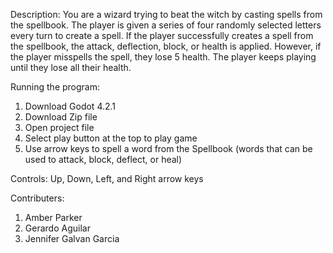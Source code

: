 Description: You are a wizard trying to beat the witch by casting spells from the spellbook. The player is given a series of four randomly selected letters every turn to create a spell. If the player successfully creates a spell from the spellbook, the attack, deflection, block, or health is applied. However, if the player misspells the spell, they lose 5 health. The player keeps playing until they lose all their health.


Running the program:
1. Download Godot 4.2.1
2. Download Zip file
3. Open project file
4. Select play button at the top to play game
5. Use arrow keys to spell a word from the Spellbook (words that can be used to attack, block, deflect, or heal)

Controls: Up, Down, Left, and Right arrow keys

Contributers:
1. Amber Parker
2. Gerardo Aguilar
3. Jennifer Galvan Garcia
